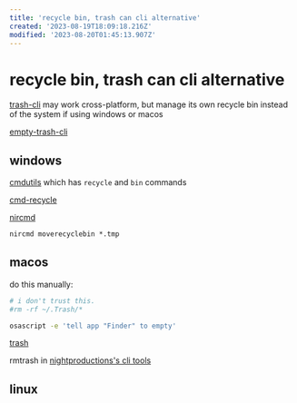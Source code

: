 ```yaml
---
title: 'recycle bin, trash can cli alternative'
created: '2023-08-19T18:09:18.216Z'
modified: '2023-08-20T01:45:13.907Z'
---
```


# recycle bin, trash can cli alternative

[trash-cli](https://github.com/sindresorhus/trash-cli) may work cross-platform, but manage its own recycle bin instead of the system if using windows or macos

[empty-trash-cli](https://github.com/sindresorhus/empty-trash-cli)

## windows

[cmdutils](http://www.maddogsw.com/cmdutils/) which has `recycle` and `bin` commands

[cmd-recycle](https://github.com/kizzx2/cmd-recycle/)

[nircmd](http://www.nirsoft.net/utils/nircmd.html)

```cmd
nircmd moverecyclebin *.tmp
```

## macos

do this manually:

```bash
# i don't trust this.
#rm -rf ~/.Trash/*

osascript -e 'tell app "Finder" to empty' 
```

[trash](https://hasseg.org/trash/)

rmtrash in [nightproductions's cli tools](http://www.nightproductions.net/cli.htm)

## linux
